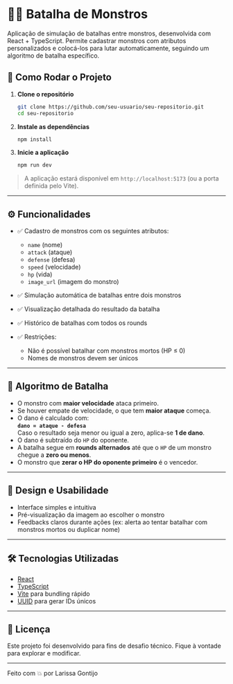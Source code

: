 # 🧟‍♂️ Batalha de Monstros

Aplicação de simulação de batalhas entre monstros, desenvolvida com React + TypeScript. Permite cadastrar monstros com atributos personalizados e colocá-los para lutar automaticamente, seguindo um algoritmo de batalha específico.

## 🚀 Como Rodar o Projeto

1. **Clone o repositório**
   ```bash
   git clone https://github.com/seu-usuario/seu-repositorio.git
   cd seu-repositorio
   ```

2. **Instale as dependências**
   ```bash
   npm install
   ```

3. **Inicie a aplicação**
   ```bash
   npm run dev
   ```

> A aplicação estará disponível em `http://localhost:5173` (ou a porta definida pelo Vite).

---

## ⚙️ Funcionalidades

- ✅ Cadastro de monstros com os seguintes atributos:
  - `name` (nome)
  - `attack` (ataque)
  - `defense` (defesa)
  - `speed` (velocidade)
  - `hp` (vida)
  - `image_url` (imagem do monstro)

- ✅ Simulação automática de batalhas entre dois monstros
- ✅ Visualização detalhada do resultado da batalha
- ✅ Histórico de batalhas com todos os rounds
- ✅ Restrições:
  - Não é possível batalhar com monstros mortos (HP ≤ 0)
  - Nomes de monstros devem ser únicos

---

## 🤖 Algoritmo de Batalha

- O monstro com **maior velocidade** ataca primeiro.
- Se houver empate de velocidade, o que tem **maior ataque** começa.
- O dano é calculado com:  
  **`dano = ataque - defesa`**  
  Caso o resultado seja menor ou igual a zero, aplica-se **1 de dano**.
- O dano é subtraído do `HP` do oponente.
- A batalha segue em **rounds alternados** até que o `HP` de um monstro chegue a **zero ou menos**.
- O monstro que **zerar o HP do oponente primeiro** é o vencedor.

---

## 💄 Design e Usabilidade

- Interface simples e intuitiva
- Pré-visualização da imagem ao escolher o monstro
- Feedbacks claros durante ações (ex: alerta ao tentar batalhar com monstros mortos ou duplicar nome)

---


## 🛠️ Tecnologias Utilizadas

- [React](https://reactjs.org/)
- [TypeScript](https://www.typescriptlang.org/)
- [Vite](https://vitejs.dev/) para bundling rápido
- [UUID](https://www.npmjs.com/package/uuid) para gerar IDs únicos

---

## 📄 Licença

Este projeto foi desenvolvido para fins de desafio técnico. Fique à vontade para explorar e modificar.

---

Feito com 💥 por Larissa Gontijo
